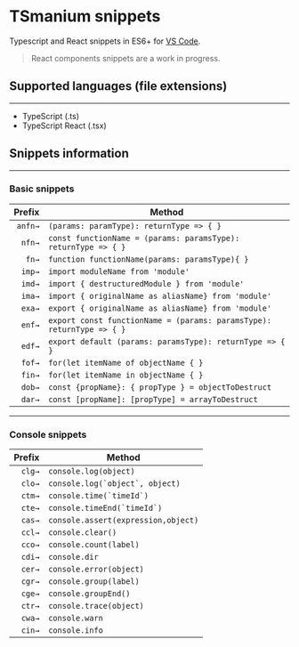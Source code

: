 # TSmanium snippets

Typescript and React snippets in ES6+ for [VS Code](https://code.visualstudio.com/).

> React components snippets are a work in progress.

<!--
## Installation
---
Visual Studio Marketplace
Launch Quick Open:

Linux: Ctrl+P
macOS: ⌘P
Windows: Ctrl+P
Paste the following command and press Enter:

ext install TODO: get install command
-->


## Supported languages (file extensions)
---
* TypeScript (.ts)
* TypeScript React (.tsx)

## Snippets information
---

### Basic snippets

|  Prefix | Method                                                                |
| ------: | --------------------------------------------------------------------- |
| `anfn→` | `(params: paramType): returnType => { }`                              |
|  `nfn→` | `const functionName = (params: paramsType): returnType => { }`        |
|   `fn→` | `function functionName(params: paramsType){ }`                        |
|  `imp→` | `import moduleName from 'module'`                                     |
|  `imd→` | `import { destructuredModule } from 'module'`                         |
|  `ima→` | `import { originalName as aliasName} from 'module'`                   |
|  `exa→` | `export { originalName as aliasName} from 'module'`                   |
|  `enf→` | `export const functionName = (params: paramsType): returnType => { }` |
|  `edf→` | `export default (params: paramsType): returnType => { }`              |
|  `fof→` | `for(let itemName of objectName { }`                                  |
|  `fin→` | `for(let itemName in objectName { }`                                  |
|  `dob→` | `const {propName}: { propType } = objectToDestruct`                   |
|  `dar→` | `const [propName]: [propType] = arrayToDestruct`                      |
---
### Console snippets

| Prefix | Method                              |
| -----: | ----------------------------------- |
| `clg→` | `console.log(object)`               |
| `clo→` | `` console.log(`object`, object) `` |
| `ctm→` | `` console.time(`timeId`) ``        |
| `cte→` | `` console.timeEnd(`timeId`) ``     |
| `cas→` | `console.assert(expression,object)` |
| `ccl→` | `console.clear()`                   |
| `cco→` | `console.count(label)`              |
| `cdi→` | `console.dir`                       |
| `cer→` | `console.error(object)`             |
| `cgr→` | `console.group(label)`              |
| `cge→` | `console.groupEnd()`                |
| `ctr→` | `console.trace(object)`             |
| `cwa→` | `console.warn`                      |
| `cin→` | `console.info`                      |

